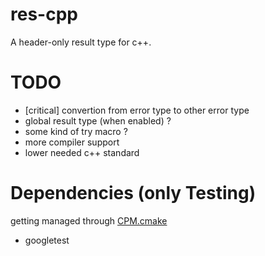 # res-cpp
A header-only result type for c++.

# TODO
- [critical] convertion from error type to other error type
- global result type (when enabled) ?
- some kind of try macro ?
- more compiler support
- lower needed c++ standard

# Dependencies (only Testing)
getting managed through [CPM.cmake](https://github.com/cpm-cmake/CPM.cmake)

- googletest
